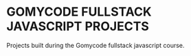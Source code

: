 # GOMYCODE FULLSTACK JAVASCRIPT PROJECTS

Projects built during the Gomycode fullstack javascript course.
